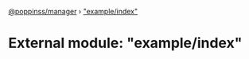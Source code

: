 [@poppinss/manager](../README.md) › ["example/index"](_example_index_.md)

# External module: "example/index"


